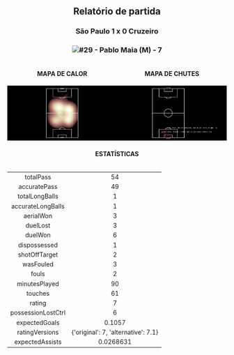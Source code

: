 <h2 style="text-align: center;">Relatório de partida</h3>

<h3 style="text-align: center;">São Paulo 1 x 0 Cruzeiro</h3>

<h3 style="text-align: center;"><img src="https://api.sofascore.com/api/v1/player/1120721/image">#29 - Pablo Maia (M) - 7</h3>

<div style="text-align: left; display: grid; grid-template-columns: 1fr 1fr;">
  <div>
    <h4 style="text-align: center;">MAPA DE CALOR</h3>
    <img src=../players/heatmaps/11067295_1120721.png>
</div>
  <div>
    <h4 style="text-align: center;">MAPA DE CHUTES</h3>
    <img src=../players/shotmaps/11067295_1120721.png>
  </div>
</div>

<h4 style="text-align: center;">ESTATÍSTICAS</h3>
<div style="text-align: center; display: grid; grid-template-columns: 1fr;">
  <div>
    <table>
        <tr>
            <td>totalPass
            </td>
            <td>54
            </td>
        </tr><tr>
            <td>accuratePass
            </td>
            <td>49
            </td>
        </tr><tr>
            <td>totalLongBalls
            </td>
            <td>1
            </td>
        </tr><tr>
            <td>accurateLongBalls
            </td>
            <td>1
            </td>
        </tr><tr>
            <td>aerialWon
            </td>
            <td>3
            </td>
        </tr><tr>
            <td>duelLost
            </td>
            <td>3
            </td>
        </tr><tr>
            <td>duelWon
            </td>
            <td>6
            </td>
        </tr><tr>
            <td>dispossessed
            </td>
            <td>1
            </td>
        </tr><tr>
            <td>shotOffTarget
            </td>
            <td>2
            </td>
        </tr><tr>
            <td>wasFouled
            </td>
            <td>3
            </td>
        </tr><tr>
            <td>fouls
            </td>
            <td>2
            </td>
        </tr><tr>
            <td>minutesPlayed
            </td>
            <td>90
            </td>
        </tr><tr>
            <td>touches
            </td>
            <td>61
            </td>
        </tr><tr>
            <td>rating
            </td>
            <td>7
            </td>
        </tr><tr>
            <td>possessionLostCtrl
            </td>
            <td>6
            </td>
        </tr><tr>
            <td>expectedGoals
            </td>
            <td>0.1057
            </td>
        </tr><tr>
            <td>ratingVersions
            </td>
            <td>{'original': 7, 'alternative': 7.1}
            </td>
        </tr><tr>
            <td>expectedAssists
            </td>
            <td>0.0268631
            </td>
        </tr>
        </table>
</div>